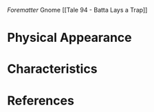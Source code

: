 *Forematter*
Gnome [[Tale 94 - Batta Lays a Trap]]

# Physical Appearance


# Characteristics


# References